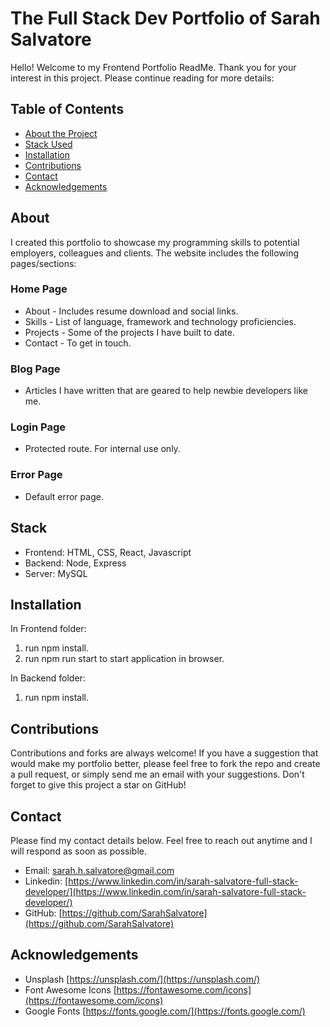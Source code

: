 # The Full Stack Dev Portfolio of Sarah Salvatore

Hello! Welcome to my Frontend Portfolio ReadMe. Thank you for your interest in this project. Please continue reading for more details:

## Table of Contents

- [About the Project](#About)
- [Stack Used](#Stack)
- [Installation](#Installation)
- [Contributions](#Contributions)
- [Contact](#Contact)
- [Acknowledgements](#Acknowledgements)

## About

I created this portfolio to showcase my programming skills to potential employers, colleagues and clients. The website includes the following pages/sections:

### Home Page

- About - Includes resume download and social links.
- Skills - List of language, framework and technology proficiencies.
- Projects - Some of the projects I have built to date.
- Contact - To get in touch.

### Blog Page

- Articles I have written that are geared to help newbie developers like me.

### Login Page

- Protected route. For internal use only.

### Error Page

- Default error page.

## Stack

- Frontend: HTML, CSS, React, Javascript
- Backend: Node, Express
- Server: MySQL

## Installation

In Frontend folder:

1. run npm install.
2. run npm run start to start application in browser.

In Backend folder:

1. run npm install.

## Contributions

Contributions and forks are always welcome! If you have a suggestion that would make my portfolio better, please feel free to fork the repo and create a pull request, or simply send me an email with your suggestions. Don't forget to give this project a star on GitHub!

## Contact

Please find my contact details below. Feel free to reach out anytime and I will respond as soon as possible.

- Email: sarah.h.salvatore@gmail.com
- Linkedin: [https://www.linkedin.com/in/sarah-salvatore-full-stack-developer/](https://www.linkedin.com/in/sarah-salvatore-full-stack-developer/)
- GitHub: [https://github.com/SarahSalvatore](https://github.com/SarahSalvatore)

## Acknowledgements

- Unsplash [https://unsplash.com/](https://unsplash.com/)
- Font Awesome Icons [https://fontawesome.com/icons](https://fontawesome.com/icons)
- Google Fonts [https://fonts.google.com/](https://fonts.google.com/)

